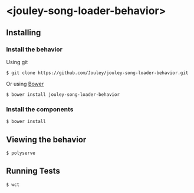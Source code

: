 # \<jouley-song-loader-behavior\>



## Installing

### Install the behavior

Using git
```
$ git clone https://github.com/Jouley/jouley-song-loader-behavior.git
```

Or using [Bower](https://bower.io/)
```
$ bower install jouley-song-loader-behavior
```

### Install the components
```
$ bower install
```

## Viewing the behavior

```
$ polyserve
```

## Running Tests

```
$ wct
```
